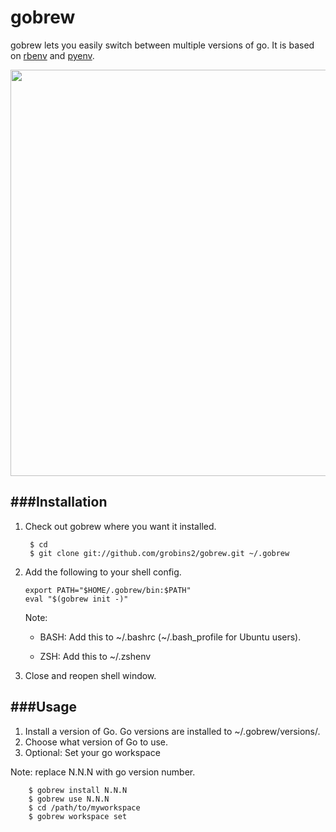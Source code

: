 gobrew
======

gobrew lets you easily switch between multiple versions of go. It is based on [rbenv](https://github.com/sstephenson/rbenv) and [pyenv](https://github.com/yyuu/pyenv).

<img src="http://i.imgur.com/fHgvWnN.png" width="650">

###Installation
---------------

1. Check out gobrew where you want it installed. 

        $ cd
        $ git clone git://github.com/grobins2/gobrew.git ~/.gobrew
       
2.  Add the following to your shell config. 

        export PATH="$HOME/.gobrew/bin:$PATH"
        eval "$(gobrew init -)"
    Note:
    * BASH: Add this to ~/.bashrc (~/.bash_profile for Ubuntu users).
    
    * ZSH: Add this to ~/.zshenv
    
3. Close and reopen shell window.

###Usage
--------

1. Install a version of Go. Go versions are installed to ~/.gobrew/versions/.
2. Choose what version of Go to use.
3. Optional: Set your go workspace 

Note: replace N.N.N with go version number.

        $ gobrew install N.N.N
        $ gobrew use N.N.N
        $ cd /path/to/myworkspace
        $ gobrew workspace set
        
